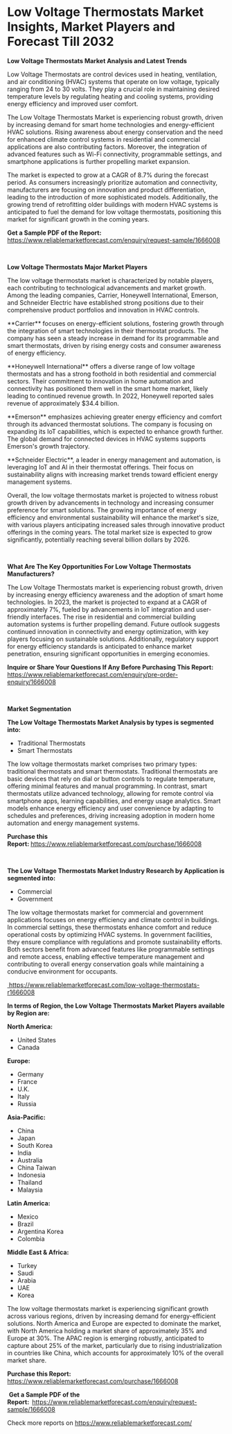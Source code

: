 <p><h1>Low Voltage Thermostats Market Insights, Market Players and Forecast Till 2032</h1></p><p><strong>Low Voltage Thermostats Market Analysis and Latest Trends</strong></p>
<p><p>Low Voltage Thermostats are control devices used in heating, ventilation, and air conditioning (HVAC) systems that operate on low voltage, typically ranging from 24 to 30 volts. They play a crucial role in maintaining desired temperature levels by regulating heating and cooling systems, providing energy efficiency and improved user comfort.</p><p>The Low Voltage Thermostats Market is experiencing robust growth, driven by increasing demand for smart home technologies and energy-efficient HVAC solutions. Rising awareness about energy conservation and the need for enhanced climate control systems in residential and commercial applications are also contributing factors. Moreover, the integration of advanced features such as Wi-Fi connectivity, programmable settings, and smartphone applications is further propelling market expansion.</p><p>The market is expected to grow at a CAGR of 8.7% during the forecast period. As consumers increasingly prioritize automation and connectivity, manufacturers are focusing on innovation and product differentiation, leading to the introduction of more sophisticated models. Additionally, the growing trend of retrofitting older buildings with modern HVAC systems is anticipated to fuel the demand for low voltage thermostats, positioning this market for significant growth in the coming years.</p></p>
<p><strong>Get a Sample PDF of the Report:&nbsp;</strong> <a href="https://www.reliablemarketforecast.com/enquiry/request-sample/1666008?utm_campaign=2470&utm_medium=2&utm_source=Github&utm_content=ia&utm_term=17022025&utm_id=low-voltage-thermostats">https://www.reliablemarketforecast.com/enquiry/request-sample/1666008</a></p>
<p>&nbsp;</p>
<p><strong>Low Voltage Thermostats Major Market Players</strong></p>
<p><p>The low voltage thermostats market is characterized by notable players, each contributing to technological advancements and market growth. Among the leading companies, Carrier, Honeywell International, Emerson, and Schneider Electric have established strong positions due to their comprehensive product portfolios and innovation in HVAC controls.</p><p>**Carrier** focuses on energy-efficient solutions, fostering growth through the integration of smart technologies in their thermostat products. The company has seen a steady increase in demand for its programmable and smart thermostats, driven by rising energy costs and consumer awareness of energy efficiency.</p><p>**Honeywell International** offers a diverse range of low voltage thermostats and has a strong foothold in both residential and commercial sectors. Their commitment to innovation in home automation and connectivity has positioned them well in the smart home market, likely leading to continued revenue growth. In 2022, Honeywell reported sales revenue of approximately $34.4 billion.</p><p>**Emerson** emphasizes achieving greater energy efficiency and comfort through its advanced thermostat solutions. The company is focusing on expanding its IoT capabilities, which is expected to enhance growth further. The global demand for connected devices in HVAC systems supports Emerson's growth trajectory.</p><p>**Schneider Electric**, a leader in energy management and automation, is leveraging IoT and AI in their thermostat offerings. Their focus on sustainability aligns with increasing market trends toward efficient energy management systems.</p><p>Overall, the low voltage thermostats market is projected to witness robust growth driven by advancements in technology and increasing consumer preference for smart solutions. The growing importance of energy efficiency and environmental sustainability will enhance the market's size, with various players anticipating increased sales through innovative product offerings in the coming years. The total market size is expected to grow significantly, potentially reaching several billion dollars by 2026.</p></p>
<p>&nbsp;</p>
<p><strong>What Are The Key Opportunities For Low Voltage Thermostats Manufacturers?</strong></p>
<p><p>The Low Voltage Thermostats market is experiencing robust growth, driven by increasing energy efficiency awareness and the adoption of smart home technologies. In 2023, the market is projected to expand at a CAGR of approximately 7%, fueled by advancements in IoT integration and user-friendly interfaces. The rise in residential and commercial building automation systems is further propelling demand. Future outlook suggests continued innovation in connectivity and energy optimization, with key players focusing on sustainable solutions. Additionally, regulatory support for energy efficiency standards is anticipated to enhance market penetration, ensuring significant opportunities in emerging economies.</p></p>
<p><strong>Inquire or Share Your Questions If Any Before Purchasing This Report:</strong> <a href="https://www.reliablemarketforecast.com/enquiry/pre-order-enquiry/1666008?utm_campaign=2470&utm_medium=2&utm_source=Github&utm_content=ia&utm_term=17022025&utm_id=low-voltage-thermostats">https://www.reliablemarketforecast.com/enquiry/pre-order-enquiry/1666008</a></p>
<p>&nbsp;</p>
<p><strong>Market Segmentation</strong></p>
<p><strong>The Low Voltage Thermostats Market Analysis by types is segmented into:</strong></p>
<p><ul><li>Traditional Thermostats</li><li>Smart Thermostats</li></ul></p>
<p><p>The low voltage thermostats market comprises two primary types: traditional thermostats and smart thermostats. Traditional thermostats are basic devices that rely on dial or button controls to regulate temperature, offering minimal features and manual programming. In contrast, smart thermostats utilize advanced technology, allowing for remote control via smartphone apps, learning capabilities, and energy usage analytics. Smart models enhance energy efficiency and user convenience by adapting to schedules and preferences, driving increasing adoption in modern home automation and energy management systems.</p></p>
<p><strong>Purchase this Report:&nbsp;</strong><a href="https://www.reliablemarketforecast.com/purchase/1666008?utm_campaign=2470&utm_medium=2&utm_source=Github&utm_content=ia&utm_term=17022025&utm_id=low-voltage-thermostats">https://www.reliablemarketforecast.com/purchase/1666008</a></p>
<p>&nbsp;</p>
<p><strong>The Low Voltage Thermostats Market Industry Research by Application is segmented into:</strong></p>
<p><ul><li>Commercial</li><li>Government</li></ul></p>
<p><p>The low voltage thermostats market for commercial and government applications focuses on energy efficiency and climate control in buildings. In commercial settings, these thermostats enhance comfort and reduce operational costs by optimizing HVAC systems. In government facilities, they ensure compliance with regulations and promote sustainability efforts. Both sectors benefit from advanced features like programmable settings and remote access, enabling effective temperature management and contributing to overall energy conservation goals while maintaining a conducive environment for occupants.</p></p>
<p><a href="https://www.reliablemarketforecast.com/low-voltage-thermostats-r1666008?utm_campaign=2470&utm_medium=2&utm_source=Github&utm_content=ia&utm_term=17022025&utm_id=low-voltage-thermostats">&nbsp;https://www.reliablemarketforecast.com/low-voltage-thermostats-r1666008</a></p>
<p><strong>In terms of Region, the Low Voltage Thermostats Market Players available by Region are:</strong></p>
<p>
    <p> <strong> North America: </strong>
        <ul>
            <li>United States</li>
            <li>Canada</li>
        </ul>
        </p> 
    <p> <strong> Europe: </strong>
        <ul>
            <li>Germany</li>
            <li>France</li>
            <li>U.K.</li>
            <li>Italy</li>
            <li>Russia</li>
        </ul>
        </p> 
    <p> <strong> Asia-Pacific: </strong>
        <ul>
            <li>China</li>
            <li>Japan</li>
            <li>South Korea</li>
            <li>India</li>
            <li>Australia</li>
            <li>China Taiwan</li>
            <li>Indonesia</li>
            <li>Thailand</li>
            <li>Malaysia</li>
        </ul>
        </p> 
    <p> <strong> Latin America: </strong>
        <ul>
            <li>Mexico</li>
            <li>Brazil</li>
            <li>Argentina Korea</li>
            <li>Colombia</li>
        </ul>
        </p> 
    <p> <strong> Middle East & Africa: </strong>
        <ul>
            <li>Turkey</li>
            <li>Saudi</li>
            <li>Arabia</li>
            <li>UAE</li>
            <li>Korea</li>
        </ul>
    </p>
    </p>
<p><p>The low voltage thermostats market is experiencing significant growth across various regions, driven by increasing demand for energy-efficient solutions. North America and Europe are expected to dominate the market, with North America holding a market share of approximately 35% and Europe at 30%. The APAC region is emerging robustly, anticipated to capture about 25% of the market, particularly due to rising industrialization in countries like China, which accounts for approximately 10% of the overall market share.</p></p>
<p><strong>Purchase this Report: </strong><a href="https://www.reliablemarketforecast.com/purchase/1666008?utm_campaign=2470&utm_medium=2&utm_source=Github&utm_content=ia&utm_term=17022025&utm_id=low-voltage-thermostats">https://www.reliablemarketforecast.com/purchase/1666008</a></p>
<p>&nbsp;<strong>Get a Sample PDF of the Report:&nbsp;&nbsp;</strong><a href="https://www.reliablemarketforecast.com/enquiry/request-sample/1666008?utm_campaign=2470&utm_medium=2&utm_source=Github&utm_content=ia&utm_term=17022025&utm_id=low-voltage-thermostats">https://www.reliablemarketforecast.com/enquiry/request-sample/1666008</a></p>
<p><strong></strong></p>
<p>Check more reports on <a href="https://www.reliablemarketforecast.com/?utm_campaign=2470&utm_medium=2&utm_source=Github&utm_content=ia&utm_term=17022025&utm_id=low-voltage-thermostats">https://www.reliablemarketforecast.com/</a></p>